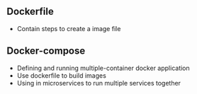 ## Dockerfile
- Contain steps to create a image file

## Docker-compose
- Defining and running multiple-container docker application
- Use dockerfile to build images
- Using in microservices to run multiple services together
